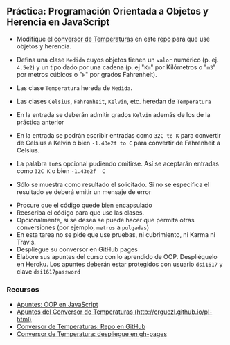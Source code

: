 ## Práctica: Programación Orientada a Objetos y Herencia en JavaScript

* Modifique el [conversor de Temperaturas](http://crguezl.github.io/pl-html/node9.html) en este [repo](https://github.com/crguezl/ull-etsii-grado-pl-1213-temperature-converter/tree/master) para que use objetos y herencia.

* Defina una clase `Medida` cuyos objetos tienen un `valor` numérico (p.  ej. `4.5e2`) y un tipo dado por una cadena (p. ej "`Km`" por Kilómetros o "`m3`" por metros cúbicos o "`F`" por grados Fahrenheit).

* Las clase `Temperatura` hereda de `Medida`.
* Las clases `Celsius`, `Fahrenheit`, `Kelvin`, etc. heredan de `Temperatura`
* En la entrada se deberán admitir grados `Kelvin` además de los de la práctica anterior
* En la entrada se podrán escribir entradas como `32C to K` para convertir de Celsius a Kelvin o bien `-1.43e2f to C` para convertir de Fahrenheit a Celsius.
* La palabra `to`es opcional pudiendo omitirse. Así se aceptarán entradas como 
`32C K` o bien `-1.43e2f  C`
* Sólo se muestra como resultado el solicitado. Si no se especifica el resultado se deberá emitir un mensaje de error
<!--* Use expresiones regulares extendidas -->
* Procure que el código quede bien encapsulado
* Reescriba el código para que use las clases.
* Opcionalmente, si se desea se puede hacer que permita otras conversiones (por ejemplo, `metros` a `pulgadas`)
* En esta tarea no se pide que use pruebas, ni cubrimiento, ni  Karma ni Travis.
* Despliegue su conversor en GitHub pages
* Elabore sus apuntes del curso con lo aprendido de OOP. Despliéguelo en Heroku.
Los apuntes deberán estar protegidos con usuario `dsi1617` y clave `dsi1617password`

###  Recursos

* [Apuntes: OOP en JavaScript](../apuntes/oop/README.md)
* [Apuntes del Conversor de Temperaturas (http://crguezl.github.io/pl-html)](http://crguezl.github.io/pl-html/node9.html)
* [Conversor de Temperaturas: Repo en GitHub](https://github.com/crguezl/ull-etsii-grado-pl-1213-temperature-converter)
* [Conversor de Temperatura: despliegue en gh-pages](http://crguezl.github.io/ull-etsii-grado-pl-1213-temperature-converter/)
